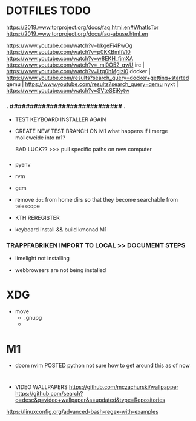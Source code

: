 # DOTFILES TODO

https://2019.www.torproject.org/docs/faq.html.en#WhatIsTor
https://2019.www.torproject.org/docs/faq-abuse.html.en

https://www.youtube.com/watch?v=bkgeFi4PwOg
https://www.youtube.com/watch?v=p0KKBmfiVl0
https://www.youtube.com/watch?v=w8EKH_fjmXA
https://www.youtube.com/watch?v=_mi0O52_gwU
irc     | https://www.youtube.com/watch?v=Ltq0hMgizi0
docker  | https://www.youtube.com/results?search_query=docker+getting+started
qemu    | https://www.youtube.com/results?search_query=qemu
nyxt    | https://www.youtube.com/watch?v=SVteSEjKytw

### . ############################ . ###

- TEST KEYBOARD INSTALLER AGAIN

- CREATE NEW TEST BRANCH ON M1
    what happens if i merge molleweide into m1?

    BAD LUCK??
        >>> pull specific paths on new computer

### 

- pyenv

- rvm

- gem


- remove `dot` from home dirs so that they become searchable from telescope

- KTH REREGISTER

- keyboard install && build kmonad M1

### TRAPPFABRIKEN IMPORT TO LOCAL >> DOCUMENT STEPS ###




- limelight not installing

- webbrowsers are not being installed

# XDG ##########################################

* move
    - .gnupg
    -

# M1 ###########################################

- doom nvim POSTED
    python not sure how to get around this as of now

# ########################################################

- VIDEO WALLPAPERS
    https://github.com/mczachurski/wallpapper
    https://github.com/search?o=desc&q=video+wallpaper&s=updated&type=Repositories

https://linuxconfig.org/advanced-bash-regex-with-examples
